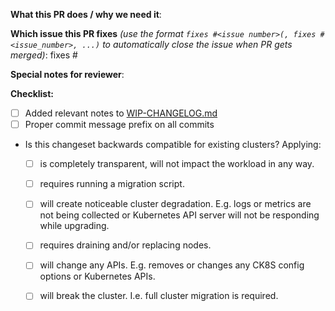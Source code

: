 **What this PR does / why we need it**:

**Which issue this PR fixes** *(use the format `fixes #<issue number>(, fixes #<issue_number>, ...)` to automatically close the issue when PR gets merged)*:
fixes #

**Special notes for reviewer**:

**Checklist:**

- [ ] Added relevant notes to [WIP-CHANGELOG.md](https://github.com/elastisys/ck8s-cluster/blob/master/WIP-CHANGELOG.md)
- [ ] Proper commit message prefix on all commits
- Is this changeset backwards compatible for existing clusters? Applying:
    - [ ] is completely transparent, will not impact the workload in any way.
    - [ ] requires running a migration script.
    - [ ] will create noticeable cluster degradation.
          E.g. logs or metrics are not being collected or Kubernetes API server
          will not be responding while upgrading.
    - [ ] requires draining and/or replacing nodes.
    - [ ] will change any APIs.
          E.g. removes or changes any CK8S config options or Kubernetes APIs.
    - [ ] will break the cluster.
          I.e. full cluster migration is required.


<!--
Here are the commit prefixes and comments on when to use them:
all: things that touch on more than one of the areas below, or don't fit any of them
tf: Terraform code that apply to more than one cloud
tf aws: Terraform code that apply only to AWS
tf exo: Terraform code that apply only to Exoscale
tf safe: Terraform code that apply only to Safespring
tf city: Terraform code that apply only to CityCloud
ansible: Ansible related changes, e.g. cluster initialization or join
docs: documentation
pipeline: the pipeline
release: anything release related

Example commit prefix usage:

git commit -m "docs: Add instructions for how to do x"
-->
